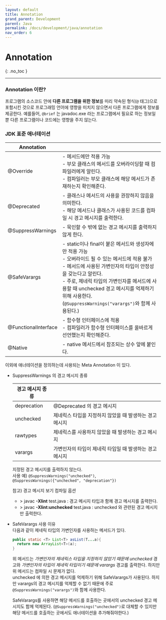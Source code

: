 ```yaml
---
layout: default
title: Annotation
grand_parent: Development
parent: Java
permalink: /docs/development/java/annotation
nav_order: 6
---
```


# Annotation
{: .no_toc }

---

### Annotation 이란?

프로그램의 소스코드 안에 **다른 프로그램을 위한 정보**를 미리 약속된 형식(`@` 태그)으로 포함시킨 것으로 프로그래밍 언어에 영향을 미치지 않으면서 다른 프로그램에게 정보를 제공한다. 예를들어, `@brief` 는 javadoc.exe 라는 프로그램에서 필요로 하는 정보일 뿐 다른 프로그램이나 코드에는 영향을 주지 않는다.



### JDK 표준 애너테이션

| Annotation           |  |
| -------------------- | ---- |
| @Override            | - 메서드에만 적용 가능<br />- 부모 클래스의 메서드를 오버라이딩할 때 컴파일러에게 알린다.<br />- 컴파일러는 부모 클래스에 해당 메서드가 존재하는지 확인해준다. |
| @Deprecated          | - 클래스나 메서드의 사용을 권장하지 않음을 의미한다.<br />- 해당 메서드나 클래스가 사용된 코드를 컴파일 시 경고 메시지를 출력한다. |
| @SuppressWarnings    | - 묵인할 수 밖에 없는 경고 메시지를 출력하지 않게 한다. |
| @SafeVarargs         | - static이나 final이 붙은 메서드와 생성자에만 적용 가능<br />- 오버라이드 될 수 있는 메서드에 적용 불가<br />- 메서드에 사용된 가변인자의 타입이 안정성을 갖는다고 알린다.<br />- 주로, 제네릭 타입의 가변인자를 메서드에 사용할 때 unchecked 경고 메시지를 억제하기 위해 사용한다. (`@SuppressWarnings("varargs")`와 함께 사용된다.) |
| @FunctionalInterface | - 함수형 인터페이스에 적용<br />- 컴파일러가 함수형 인터페이스를 올바르게 선언했는지 확인해준다. |
| @Native              | - native 메서드에서 참조되는 상수 앞에 붙인다. |

이외에 애너테이션을 정의하는데 사용되는 Meta Annotation 이 있다.

- SuppressWarnings 의 경고 메시지 종류  

  | 경고 메시지 종류 |                                                         |
  | ---------------- | ------------------------------------------------------- |
  | deprecation      | @Deprecated 의 경고 메시지                              |
  | unchecked        | 제네릭스 타입을 지정하지 않았을 때 발생하는 경고 메시지 |
  | rawtypes         | 제네릭스를 사용하지 않았을 때 발생하는 경고 메시지      |
  | varargs          | 가변인자의 타입이 제네릭 타입일 때 발생하는 경고 메시지 |

  지정된 경고 메시지를 출력하지 않는다.  
  사용 예) `@SuppressWarnings("unchecked")`, `@SuppressWarnings({"unchecked", "deprecation"})`

  참고) 경고 메시지 보기 컴파일 옵션

  - \> javac **-Xlint** test.java : 경고 메시지 타입과 함께 경고 메시지를 출력한다.
  - \> javac **-Xlint:unchecked** test.java : unchecked 와 관련된 경고 메시지만 출력한다.

- SafeVarargs 사용 이유  
  다음과 같이 제네릭 타입의 가변인자를 사용하는 메서드가 있다.

  ```java
  public static <T> List<T> asList(T...a){
    return new ArrayList<T>(a);
  }
  ```

  위 메서드는 *가변인자의 제네릭스 타입을 지정하지 않았기 때문에 unchecked* 경고와 *가변인자의 타입이 제네릭 타입이기 때문에 varargs* 경고를 출력한다. 하지만 위 메서드는 컴파일 시 문제가 없다.  
  unchecked 에 의한 경고 메시지를 억제하기 위해 SafeVarargs가 사용된다. 하지만 varargs의 경고 메시지를 억제할 수 없기 때문에 주로 `@SuppressWarnings("varargs")`와 함께 사용한다.

  SafeVarargs를 사용하면 해당 메서드를 호출하는 곳에서의 unchecked 경고 메시지도 함께 억제된다. (`@SuppressWarnings("unchecked")`로 대체할 수 있지만 해당 메서드를 호출하는 곳에서도 애너테이션을 추가해줘야한다.)

